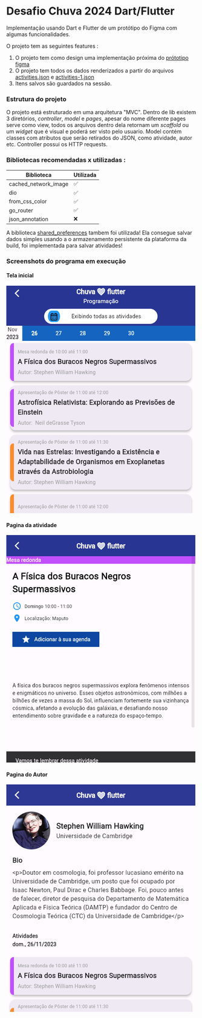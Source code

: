 # Desafio Chuva 2024 Dart/Flutter
Implementação usando Dart e Flutter de um protótipo do Figma com algumas funcionalidades.

O projeto tem as seguintes features :
1. O projeto tem como design uma implementação próxima do [prótotipo figma](https://www.figma.com/file/imY9QQgNfBzPga9gkGLSRd/Chuva---Exerc%C3%ADcio-dart?type=design&node-id=0%3A1&mode=design&t=ckIi2VmeiZfBmT6v-1)
2. O projeto tem todos os dados renderizados a partir do arquivos [activities.json](https://raw.githubusercontent.com/chuva-inc/exercicios-2023/master/dart/assets/activities.json) e [activities-1.json](https://raw.githubusercontent.com/chuva-inc/exercicios-2023/master/dart/assets/activities-1.json)
3. Itens salvos são guardados na sessão.

### Estrutura do projeto
O projeto está estruturado em uma arquitetura "MVC". Dentro de lib existem 3 diretórios, *controller*, *model* e *pages*, apesar do nome diferente pages serve como view, todos os arquivos dentro dela retornam um _scaffold_ ou um _widget_ que é visual e poderá ser visto pelo usuario. Model contém classes com atributos que serão retirados do JSON, como atividade, autor etc. Controller possui os HTTP requests.

### Bibliotecas recomendadas x utilizadas :
| Biblioteca | Utilizada |
|------------|-----------|
|cached_network_image | ✅|
|dio| ✅|
|from_css_color|✅|
|go_router|✅|
|json_annotation|❌|

A biblioteca [shared_preferences](https://pub.dev/packages/shared_preferences) tambem foi utilizada!
Ela consegue salvar dados simples usando a o armazenamento persistente da plataforma da build, foi implementada para salvar atividades!

### Screenshots do programa em execução
#### Tela inicial
![Calendario-Dia26](screenshots/calendar-26.png)
#### Pagina da atividade
![Activity-Page](screenshots/Activity-Page.png)
#### Pagina do Autor
![Author-Page](screenshots/Author-Page.png)